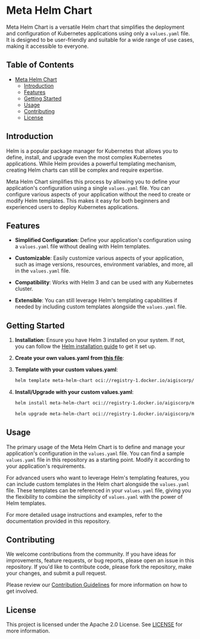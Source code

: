 # Meta Helm Chart

Meta Helm Chart is a versatile Helm chart that simplifies the deployment and configuration of Kubernetes applications using only a `values.yaml` file. It is designed to be user-friendly and suitable for a wide range of use cases, making it accessible to everyone.

## Table of Contents

- [Meta Helm Chart](#meta-helm-chart)
  - [Introduction](#introduction)
  - [Features](#features)
  - [Getting Started](#getting-started)
  - [Usage](#usage)
  - [Contributing](#contributing)
  - [License](#license)

## Introduction

Helm is a popular package manager for Kubernetes that allows you to define, install, and upgrade even the most complex Kubernetes applications. While Helm provides a powerful templating mechanism, creating Helm charts can still be complex and require expertise.

Meta Helm Chart simplifies this process by allowing you to define your application's configuration using a single `values.yaml` file. You can configure various aspects of your application without the need to create or modify Helm templates. This makes it easy for both beginners and experienced users to deploy Kubernetes applications.

## Features

- **Simplified Configuration**: Define your application's configuration using a `values.yaml` file without dealing with Helm templates.

- **Customizable**: Easily customize various aspects of your application, such as image versions, resources, environment variables, and more, all in the `values.yaml` file.

- **Compatibility**: Works with Helm 3 and can be used with any Kubernetes cluster.

- **Extensible**: You can still leverage Helm's templating capabilities if needed by including custom templates alongside the `values.yaml` file.

## Getting Started

1. **Installation**: Ensure you have Helm 3 installed on your system. If not, you can follow the [Helm installation guide](https://helm.sh/docs/intro/install/) to get it set up.

2. **Create your own values.yaml from [this file](example/values.yaml)**:

3. **Template with your custom values.yaml**:

   ```bash
   helm template meta-helm-chart oci://registry-1.docker.io/aigiscorp/meta-helm-chart --values yourownvalues.yaml
   ```

4. **Install/Upgrade with your custom values.yaml**:

   ```bash
   helm install meta-helm-chart oci://registry-1.docker.io/aigiscorp/meta-helm-chart --values yourownvalues.yaml
   ```

   ```bash
   helm upgrade meta-helm-chart oci://registry-1.docker.io/aigiscorp/meta-helm-chart --values yourownvalues.yaml
   ```

## Usage

The primary usage of the Meta Helm Chart is to define and manage your application's configuration in the `values.yaml` file. You can find a sample `values.yaml` file in this repository as a starting point. Modify it according to your application's requirements.

For advanced users who want to leverage Helm's templating features, you can include custom templates in the Helm chart alongside the `values.yaml` file. These templates can be referenced in your `values.yaml` file, giving you the flexibility to combine the simplicity of `values.yaml` with the power of Helm templates.

For more detailed usage instructions and examples, refer to the documentation provided in this repository.

## Contributing

We welcome contributions from the community. If you have ideas for improvements, feature requests, or bug reports, please open an issue in this repository. If you'd like to contribute code, please fork the repository, make your changes, and submit a pull request.

Please review our [Contribution Guidelines](CONTRIBUTING) for more information on how to get involved.

## License

This project is licensed under the Apache 2.0 License. See [LICENSE](LICENSE) for more information.
